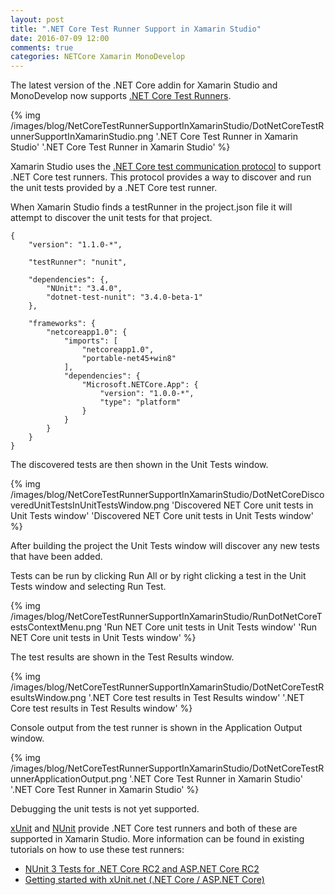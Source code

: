 ```yaml
---
layout: post
title: ".NET Core Test Runner Support in Xamarin Studio"
date: 2016-07-09 12:00
comments: true
categories: NETCore Xamarin MonoDevelop
---
```


The latest version of the .NET Core addin for Xamarin Studio and MonoDevelop now supports [.NET Core Test Runners](https://docs.microsoft.com/en-us/dotnet/articles/core/testing/unit-testing-with-dotnet-test).

{% img /images/blog/NetCoreTestRunnerSupportInXamarinStudio/DotNetCoreTestRunnerSupportInXamarinStudio.png '.NET Core Test Runner in Xamarin Studio' '.NET Core Test Runner in Xamarin Studio' %}

Xamarin Studio uses the [.NET Core test communication protocol](https://docs.microsoft.com/en-us/dotnet/articles/core/tools/test-protocol) to support .NET Core test runners. This protocol provides a way to discover and run the unit tests provided by a .NET Core test runner.

When Xamarin Studio finds a testRunner in the project.json file it will attempt to discover the unit tests for that project.

    {
        "version": "1.1.0-*",
 
        "testRunner": "nunit",
    
        "dependencies": {,
            "NUnit": "3.4.0",
            "dotnet-test-nunit": "3.4.0-beta-1"
        },
    
        "frameworks": {
            "netcoreapp1.0": {
                "imports": [
                    "netcoreapp1.0",
                    "portable-net45+win8"
                ],
                "dependencies": {
                    "Microsoft.NETCore.App": {
                        "version": "1.0.0-*",
                        "type": "platform"
                    }
                }
            }
        }
    }

The discovered tests are then shown in the Unit Tests window.

{% img /images/blog/NetCoreTestRunnerSupportInXamarinStudio/DotNetCoreDiscoveredUnitTestsInUnitTestsWindow.png 'Discovered NET Core unit tests in Unit Tests window' 'Discovered NET Core unit tests in Unit Tests window' %}

After building the project the Unit Tests window will discover any new tests that have been added.

Tests can be run by clicking Run All or by right clicking a test in the Unit Tests window and selecting Run Test.

{% img /images/blog/NetCoreTestRunnerSupportInXamarinStudio/RunDotNetCoreTestsContextMenu.png 'Run NET Core unit tests in Unit Tests window' 'Run NET Core unit tests in Unit Tests window' %}

The test results are shown in the Test Results window.

{% img /images/blog/NetCoreTestRunnerSupportInXamarinStudio/DotNetCoreTestResultsWindow.png '.NET Core test results  in Test Results window' '.NET Core test results  in Test Results window' %}

Console output from the test runner is shown in the Application Output window.

{% img /images/blog/NetCoreTestRunnerSupportInXamarinStudio/DotNetCoreTestRunnerApplicationOutput.png '.NET Core Test Runner in Xamarin Studio' '.NET Core Test Runner in Xamarin Studio' %}

Debugging the unit tests is not yet supported.

[xUnit](https://xunit.github.io/) and [NUnit](http://nunit.org/) provide .NET Core test runners and both of these are supported in Xamarin Studio. More information can be found in existing tutorials on how to use these test runners:

   - [NUnit 3 Tests for .NET Core RC2 and ASP.NET Core RC2](http://www.alteridem.net/2016/06/18/nunit-3-testing-net-core-rc2/)
   - [Getting started with xUnit.net (.NET Core / ASP.NET Core)](http://xunit.github.io/docs/getting-started-dotnet-core.html)
